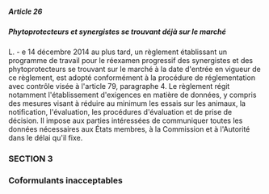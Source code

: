 ##### Article 26
##### Phytoprotecteurs et synergistes se trouvant déjà sur le marché

L. - e 14 décembre 2014 au plus tard, un règlement établissant un programme de travail pour le réexamen progressif des synergistes et des phytoprotecteurs se trouvant sur le marché à la date d'entrée en vigueur de ce règlement, est adopté conformément à la procédure de réglementation avec contrôle visée à l'article 79, paragraphe 4. Le règlement régit notamment l'établissement d'exigences en matière de données, y compris des mesures visant à réduire au minimum les essais sur les animaux, la notification, l'évaluation, les procédures d'évaluation et de prise de décision. Il impose aux parties intéressées de communiquer toutes les données nécessaires aux États membres, à la Commission et à l'Autorité dans le délai qu'il fixe.

### SECTION 3
### Coformulants inacceptables
